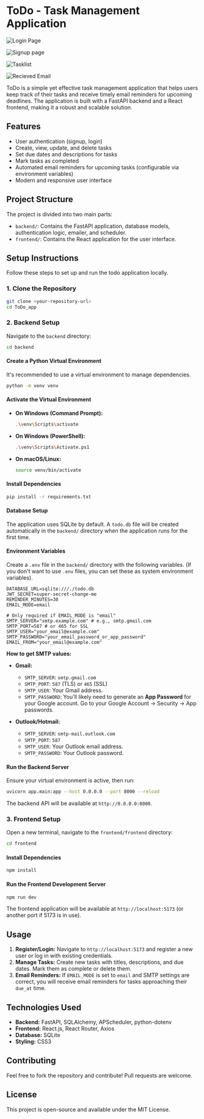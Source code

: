 # ToDo - Task Management Application

![Login Page](assets/login.png)

![Signup page](assets/signup.png)

![Tasklist](assets/tasklist.png)

![Recieved Email](assets/email.png)

ToDo is a simple yet effective task management application that helps users keep track of their tasks and receive timely email reminders for upcoming deadlines. The application is built with a FastAPI backend and a React frontend, making it a robust and scalable solution.

## Features

*   User authentication (signup, login)
*   Create, view, update, and delete tasks
*   Set due dates and descriptions for tasks
*   Mark tasks as completed
*   Automated email reminders for upcoming tasks (configurable via environment variables)
*   Modern and responsive user interface

## Project Structure

The project is divided into two main parts:

*   `backend/`: Contains the FastAPI application, database models, authentication logic, emailer, and scheduler.
*   `frontend/`: Contains the React application for the user interface.

## Setup Instructions

Follow these steps to set up and run the todo application locally.

### 1. Clone the Repository

```bash
git clone <your-repository-url>
cd ToDo_app
```

### 2. Backend Setup

Navigate to the `backend` directory:

```bash
cd backend
```

#### Create a Python Virtual Environment

It's recommended to use a virtual environment to manage dependencies.

```bash
python -m venv venv
```

#### Activate the Virtual Environment

*   **On Windows (Command Prompt):**
    ```bash
    .\venv\Scripts\activate
    ```
*   **On Windows (PowerShell):**
    ```bash
    .\venv\Scripts\Activate.ps1
    ```
*   **On macOS/Linux:**
    ```bash
    source venv/bin/activate
    ```

#### Install Dependencies

```bash
pip install -r requirements.txt
```

#### Database Setup

The application uses SQLite by default. A `todo.db` file will be created automatically in the `backend/` directory when the application runs for the first time.

#### Environment Variables

Create a `.env` file in the `backend/` directory with the following variables. (If you don't want to use `.env` files, you can set these as system environment variables).

```
DATABASE_URL=sqlite:///./todo.db
JWT_SECRET=super-secret-change-me
REMINDER_MINUTES=30
EMAIL_MODE=email

# Only required if EMAIL_MODE is "email"
SMTP_SERVER="smtp.example.com" # e.g., smtp.gmail.com
SMTP_PORT=587 # or 465 for SSL
SMTP_USER="your_email@example.com"
SMTP_PASSWORD="your_email_password_or_app_password"
EMAIL_FROM="your_email@example.com"
```

**How to get SMTP values:**

*   **Gmail:**
    *   `SMTP_SERVER`: `smtp.gmail.com`
    *   `SMTP_PORT`: `587` (TLS) or `465` (SSL)
    *   `SMTP_USER`: Your Gmail address.
    *   `SMTP_PASSWORD`: You'll likely need to generate an **App Password** for your Google account. Go to your Google Account -> Security -> App passwords.

*   **Outlook/Hotmail:**
    *   `SMTP_SERVER`: `smtp-mail.outlook.com`
    *   `SMTP_PORT`: `587`
    *   `SMTP_USER`: Your Outlook email address.
    *   `SMTP_PASSWORD`: Your Outlook password.

#### Run the Backend Server

Ensure your virtual environment is active, then run:

```bash
uvicorn app.main:app --host 0.0.0.0 --port 8000 --reload
```

The backend API will be available at `http://0.0.0.0:8000`.

### 3. Frontend Setup

Open a new terminal, navigate to the `frontend/frontend` directory:

```bash
cd frontend
```

#### Install Dependencies

```bash
npm install
```

#### Run the Frontend Development Server

```bash
npm run dev
```

The frontend application will be available at `http://localhost:5173` (or another port if 5173 is in use).

## Usage

1.  **Register/Login:** Navigate to `http://localhost:5173` and register a new user or log in with existing credentials.
2.  **Manage Tasks:** Create new tasks with titles, descriptions, and due dates. Mark them as complete or delete them.
3.  **Email Reminders:** If `EMAIL_MODE` is set to `email` and SMTP settings are correct, you will receive email reminders for tasks approaching their `due_at` time.

## Technologies Used

*   **Backend:** FastAPI, SQLAlchemy, APScheduler, python-dotenv
*   **Frontend:** React.js, React Router, Axios
*   **Database:** SQLite
*   **Styling:** CSS3

## Contributing

Feel free to fork the repository and contribute! Pull requests are welcome.

## License

This project is open-source and available under the MIT License.

